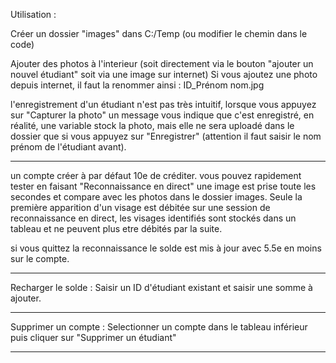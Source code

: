 Utilisation :

Créer un dossier "images" dans C:/Temp (ou modifier le chemin dans le code) 

Ajouter des photos à l'interieur (soit directement via le bouton "ajouter un nouvel étudiant" soit via une image sur internet)
Si vous ajoutez une photo depuis internet, il faut la renommer ainsi : ID_Prénom nom.jpg

l'enregistrement d'un étudiant n'est pas très intuitif, lorsque vous appuyez sur "Capturer la photo" un message vous indique que c'est enregistré,
en réalité, une variable stock la photo, mais elle ne sera uploadé dans le dossier que si vous appuyez sur "Enregistrer" (attention il faut saisir le nom prénom de l'étudiant avant).
______________________________________________________

un compte créer à par défaut 10e de créditer. vous pouvez rapidement tester en faisant "Reconnaissance en direct" une image est prise toute les secondes et compare avec les photos dans le dossier images. 
Seule la première apparition d'un visage est débitée sur une session de reconnaissance en direct, les visages identifiés sont stockés dans un tableau et ne peuvent plus etre débités par la suite. 

si vous quittez la reconnaissance le solde est mis à jour avec 5.5e en moins sur le compte. 
______________________________________________________

Recharger le solde : 
Saisir un ID d'étudiant existant et saisir une somme à ajouter. 
______________________________________________________

Supprimer un compte : 
Selectionner un compte dans le tableau inférieur puis cliquer sur "Supprimer un étudiant"

______________________________________________________
